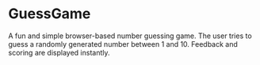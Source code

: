 # GuessGame
A fun and simple browser-based number guessing game. The user tries to guess a randomly generated number between 1 and 10. Feedback and scoring are displayed instantly.
